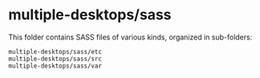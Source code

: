 # multiple-desktops/sass

This folder contains SASS files of various kinds, organized in sub-folders:

    multiple-desktops/sass/etc
    multiple-desktops/sass/src
    multiple-desktops/sass/var
